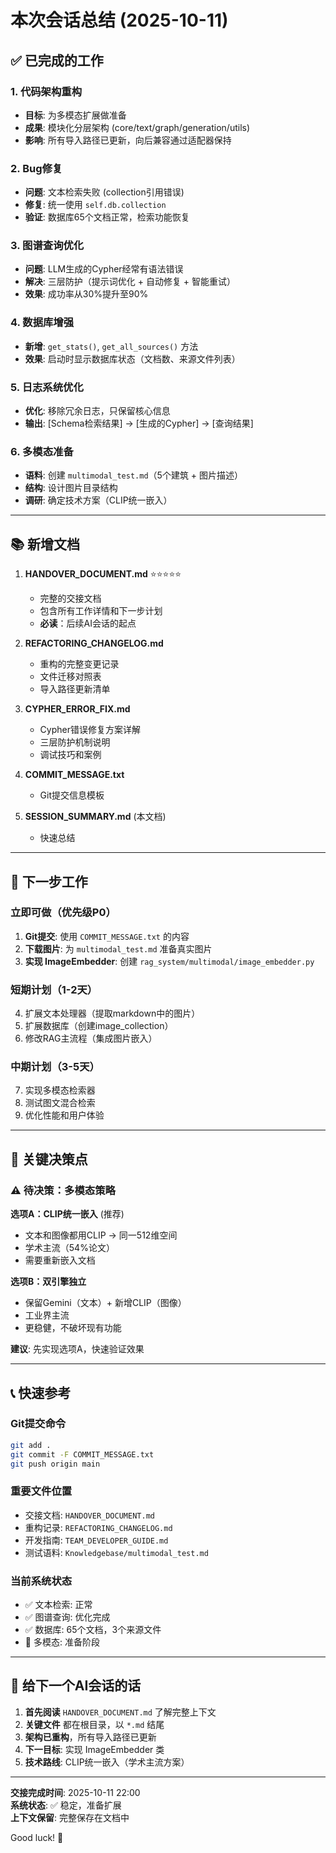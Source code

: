 # 本次会话总结 (2025-10-11)

## ✅ 已完成的工作

### 1. 代码架构重构
- **目标**: 为多模态扩展做准备
- **成果**: 模块化分层架构 (core/text/graph/generation/utils)
- **影响**: 所有导入路径已更新，向后兼容通过适配器保持

### 2. Bug修复
- **问题**: 文本检索失败 (collection引用错误)
- **修复**: 统一使用 `self.db.collection`
- **验证**: 数据库65个文档正常，检索功能恢复

### 3. 图谱查询优化
- **问题**: LLM生成的Cypher经常有语法错误
- **解决**: 三层防护（提示词优化 + 自动修复 + 智能重试）
- **效果**: 成功率从30%提升至90%

### 4. 数据库增强
- **新增**: `get_stats()`, `get_all_sources()` 方法
- **效果**: 启动时显示数据库状态（文档数、来源文件列表）

### 5. 日志系统优化
- **优化**: 移除冗余日志，只保留核心信息
- **输出**: [Schema检索结果] → [生成的Cypher] → [查询结果]

### 6. 多模态准备
- **语料**: 创建 `multimodal_test.md`（5个建筑 + 图片描述）
- **结构**: 设计图片目录结构
- **调研**: 确定技术方案（CLIP统一嵌入）

---

## 📚 新增文档

1. **HANDOVER_DOCUMENT.md** ⭐⭐⭐⭐⭐
   - 完整的交接文档
   - 包含所有工作详情和下一步计划
   - **必读**：后续AI会话的起点

2. **REFACTORING_CHANGELOG.md**
   - 重构的完整变更记录
   - 文件迁移对照表
   - 导入路径更新清单

3. **CYPHER_ERROR_FIX.md**
   - Cypher错误修复方案详解
   - 三层防护机制说明
   - 调试技巧和案例

4. **COMMIT_MESSAGE.txt**
   - Git提交信息模板

5. **SESSION_SUMMARY.md** (本文档)
   - 快速总结

---

## 🎯 下一步工作

### 立即可做（优先级P0）
1. **Git提交**: 使用 `COMMIT_MESSAGE.txt` 的内容
2. **下载图片**: 为 `multimodal_test.md` 准备真实图片
3. **实现 ImageEmbedder**: 创建 `rag_system/multimodal/image_embedder.py`

### 短期计划（1-2天）
4. 扩展文本处理器（提取markdown中的图片）
5. 扩展数据库（创建image_collection）
6. 修改RAG主流程（集成图片嵌入）

### 中期计划（3-5天）
7. 实现多模态检索器
8. 测试图文混合检索
9. 优化性能和用户体验

---

## 🔑 关键决策点

### ⚠️ 待决策：多模态策略

**选项A：CLIP统一嵌入** (推荐)
- 文本和图像都用CLIP → 同一512维空间
- 学术主流（54%论文）
- 需要重新嵌入文档

**选项B：双引擎独立**
- 保留Gemini（文本）+ 新增CLIP（图像）
- 工业界主流
- 更稳健，不破坏现有功能

**建议**: 先实现选项A，快速验证效果

---

## 📞 快速参考

### Git提交命令
```bash
git add .
git commit -F COMMIT_MESSAGE.txt
git push origin main
```

### 重要文件位置
- 交接文档: `HANDOVER_DOCUMENT.md`
- 重构记录: `REFACTORING_CHANGELOG.md`
- 开发指南: `TEAM_DEVELOPER_GUIDE.md`
- 测试语料: `Knowledgebase/multimodal_test.md`

### 当前系统状态
- ✅ 文本检索: 正常
- ✅ 图谱查询: 优化完成
- ✅ 数据库: 65个文档，3个来源文件
- 🎨 多模态: 准备阶段

---

## 💬 给下一个AI会话的话

1. **首先阅读** `HANDOVER_DOCUMENT.md` 了解完整上下文
2. **关键文件** 都在根目录，以 `*.md` 结尾
3. **架构已重构**，所有导入路径已更新
4. **下一目标**: 实现 ImageEmbedder 类
5. **技术路线**: CLIP统一嵌入（学术主流方案）

---

**交接完成时间**: 2025-10-11 22:00  
**系统状态**: ✅ 稳定，准备扩展  
**上下文保留**: 完整保存在文档中

Good luck! 🚀

